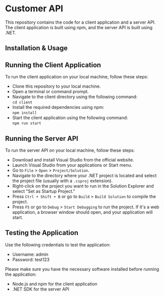 # Customer API

This repository contains the code for a client application and a server API. The client application is built using npm, and the server API is built using .NET.

## Installation & Usage  
## Running the Client Application

To run the client application on your local machine, follow these steps:

- Clone this repository to your local machine.
- Open a terminal or command prompt.
- Navigate to the client directory using the following command:  
   `cd client`
- Install the required dependencies using npm:  
   `npm install`
- Start the client application using the following command:  
   `npm run start`

## Running the Server API

To run the server API on your local machine, follow these steps:

- Download and install Visual Studio from the official website.  
- Launch Visual Studio from your applications or Start menu.  
- Go to `File` > `Open` > `Project/Solution`.  
- Navigate to the directory where your .NET project is located and select the project file (usually with a `.csproj` extension).  
- Right-click on the project you want to run in the Solution Explorer and select "Set as Startup Project."  
- Press `Ctrl + Shift + B` or go to `Build` > `Build Solution` to compile the project.  
- Press `F5` or go to `Debug` > `Start Debugging` to run the project. If it's a web application, a browser window should open, and your application will start.  

## Testing the Application

Use the following credentials to test the application:

- Username: admin
- Password: test123

Please make sure you have the necessary software installed before running the application:

- Node.js and npm for the client application
- .NET SDK for the server API
